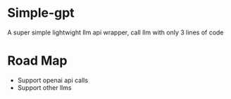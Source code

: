# Simple-gpt
A super simple lightwight llm api wrapper, call llm with only 3 lines of code

# Road Map
- Support openai api calls
- Support other llms

